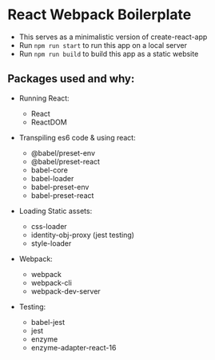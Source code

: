# React Webpack Boilerplate

- This serves as a minimalistic version of create-react-app
- Run `npm run start` to run this app on a local server
- Run `npm run build` to build this app as a static website

## Packages used and why:

- Running React:

  - React
  - ReactDOM

- Transpiling es6 code & using react:

  - @babel/preset-env
  - @babel/preset-react
  - babel-core
  - babel-loader
  - babel-preset-env
  - babel-preset-react

- Loading Static assets:

  - css-loader
  - identity-obj-proxy (jest testing)
  - style-loader

- Webpack:

  - webpack
  - webpack-cli
  - webpack-dev-server

- Testing:
  - babel-jest
  - jest
  - enzyme
  - enzyme-adapter-react-16
